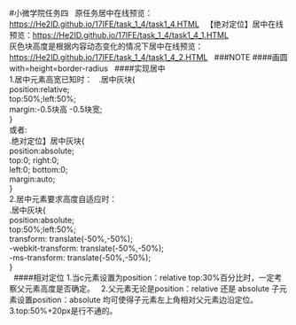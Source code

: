 #小微学院任务四
  
原任务居中在线预览：https://He2ID.github.io/17IFE/task_1_4/task1_4.HTML  
【绝对定位】居中在线预览：https://He2ID.github.io/17IFE/task_1_4/task1_4_1.HTML  
灰色块高度是根据内容动态变化的情况下居中在线预览：https://He2ID.github.io/17IFE/task_1_4/task1_4_2.HTML
  
###NOTE
####画圆
with=height=border-radius  
####实现居中  
1.居中元素高宽已知时：  
 .居中灰块{<br>
    position:relative;<br>
    top:50%;left:50%;<br>
    margin:-0.5块高 -0.5块宽;<br>
    }  
  或者:  
  .绝对定位】居中灰块{<br>
   position:absolute;<br>
   top:0;
   right:0;        
   left:0;
   bottom:0;<br>
   margin:auto;<br>
   }  
2.居中元素要求高度自适应时：  
  .居中灰块{<br>
    position:absolute;<br>
    top:50%;left:50%;<br>
    transform: translate(-50%,-50%);<br>
    -webkit-transform: translate(-50%,-50%);<br> 
    -ms-transform: translate(-50%,-50%);<br>
    }<br>  
####相对定位
1.当c元素设置为position：relative top:30%百分比时，一定考察父元素高度是否确定。  
2.父元素无论是position：relative 还是 absolute 子元素设置position：absolute 均可使得子元素左上角相对父元素边沿定位。
3.top:50%+20px是行不通的。
